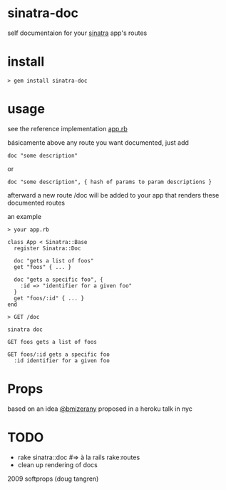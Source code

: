 # sinatra-doc

self documentaion for your [sinatra]("http://sinatrarb.com") app's routes

# install

    > gem install sinatra-doc 

# usage

see the reference implementation [app.rb](http://github.com/softprops/sinatra-doc/blob/master/app.rb)
  
básicamente above any route you want documented, just add

    doc "some description"

or

    doc "some description", { hash of params to param descriptions }
  
afterward a new route /doc will be added to your app that renders these documented routes 

an example  

    > your app.rb
    
    class App < Sinatra::Base
      register Sinatra::Doc
      
      doc "gets a list of foos"
      get "foos" { ... }
    
      doc "gets a specific foo", { 
        :id => "identifier for a given foo"
      }
      get "foos/:id" { ... }
    end
    
    > GET /doc
    
    sinatra doc
    
    GET foos gets a list of foos
    
    GET foos/:id gets a specific foo
      :id identifier for a given foo
    
# Props

based on an idea [@bmizerany]("http://twitter.com/bmizerany") proposed in a heroku talk in nyc

# TODO

  * rake sinatra::doc #=> à la rails rake:routes 
  * clean up rendering of docs

2009 softprops (doug tangren)